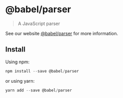 # @babel/parser

> A JavaScript parser

See our website [@babel/parser](https://new.babeljs.io/docs/en/next/babel-parser.html) for more information.

## Install

Using npm:

```js
npm install --save @babel/parser
```

or using yarn:

```js
yarn add --save @babel/parser
```

